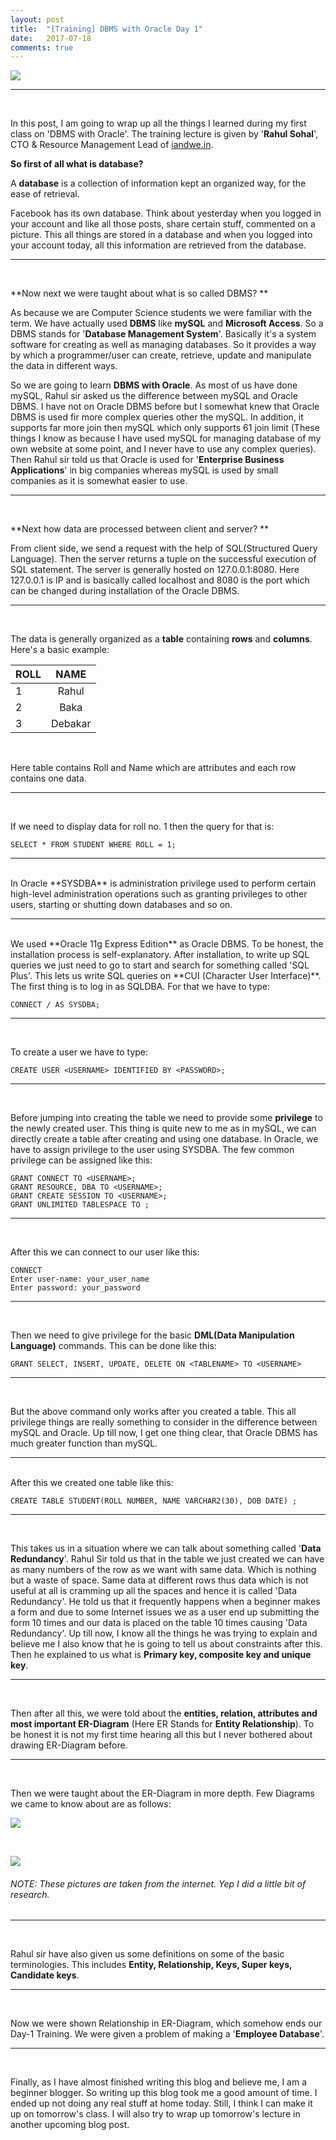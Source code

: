 ```yaml
---
layout: post
title:  "[Training] DBMS with Oracle Day 1"
date:   2017-07-18
comments: true
---
```



![](http://i.imgur.com/bDVJGg3.png)

<hr><br />

In this post, I am going to wrap up all the things I learned during my first class on 'DBMS with Oracle'. The training lecture is given by '**Rahul Sohal**', CTO & Resource Management Lead of [iandwe.in](https://secure.iandwe.in/). 



 **So first of all what is database?**  

A **database** is a collection of information kept an organized way, for the ease of retrieval. 

Facebook has its own database. Think about yesterday when you logged in your account and like all those posts, share certain stuff, commented on a picture. This all things are stored in a database and when you logged into your account today, all this information are retrieved from the database. 

<hr><br />

 **Now next we were taught about what is so called DBMS? ** 

As because we are Computer Science students we were familiar with the term. We have actually used **DBMS** like **mySQL** and **Microsoft Access**. So a DBMS stands for '**Database Management System**'. Basically it's a system software for creating as well as managing databases. So it provides a way by which a programmer/user can create, retrieve, update and manipulate the data in different ways. 

So we are going to learn **DBMS with Oracle**. As most of us have done mySQL, Rahul sir asked us the difference between mySQL and Oracle DBMS. I have not on Oracle DBMS before but I somewhat knew that Oracle DBMS is used fir more complex queries other the mySQL. In addition, it supports far more join then mySQL which only supports 61 join limit (These things I know as because I have used mySQL for managing database of my own website at some point, and I never have to use any complex queries). Then Rahul sir told us that Oracle is used for '**Enterprise Business Applications**' in big companies whereas mySQL is used by small companies as it is somewhat easier to use. 

<hr><br />

 **Next how data are processed between client and server? ** 

From client side, we send a request with the help of SQL(Structured Query Language). Then the server returns a tuple on the successful execution of SQL statement. The server is generally hosted on 127.0.0.1:8080. Here 127.0.0.1 is IP and is basically called localhost and 8080 is the port which can be changed during installation of the Oracle DBMS. 

<hr><br />

The data is generally organized as a **table** containing **rows** and **columns**. Here's a basic example:

| ROLL | NAME | 
| ------------- |:-------------:| 
| 1 | Rahul | 
| 2 | Baka | 
| 3 | Debakar | 

<br />

Here table contains Roll and Name which are attributes and each row contains one data. 
<hr><br />

If we need to display data for roll no. 1 then the query for that is:

```
SELECT * FROM STUDENT WHERE ROLL = 1;
```

<hr><br />
In Oracle  **SYSDBA** is administration privilege used to perform certain high-level administration operations such as granting privileges to other users, starting or shutting down databases and so on. 
<hr><br />
We used **Oracle 11g Express Edition** as Oracle DBMS. To be honest, the installation process is self-explanatory. After installation, to write up SQL queries we just need to go to start and search for something called 'SQL Plus'. This lets us write SQL queries on **CUI (Character User Interface)**. The first thing is to log in as SQLDBA. For that we have to type:



```
CONNECT / AS SYSDBA;
```

<hr><br />

To create a user we have to type:

```
CREATE USER <USERNAME> IDENTIFIED BY <PASSWORD>;
```

<hr><br />

Before jumping into creating the table we need to provide some **privilege** to the newly created user. This thing is quite new to me as in mySQL, we can directly create a table after creating and using one database. In Oracle, we have to assign privilege to the user using SYSDBA. The few common privilege can be assigned like this:



```
GRANT CONNECT TO <USERNAME>;
GRANT RESOURCE, DBA TO <USERNAME>;
GRANT CREATE SESSION TO <USERNAME>;
GRANT UNLIMITED TABLESPACE TO ;
```

<hr><br />

After this we can connect to our user like this:

```
CONNECT
Enter user-name: your_user_name 
Enter password: your_password
```

<hr><br />

Then we need to give privilege for the basic **DML(Data Manipulation Language)** commands. This can be done like this:

```
GRANT SELECT, INSERT, UPDATE, DELETE ON <TABLENAME> TO <USERNAME>
```

<hr><br />

But the above command only works after you created a table. This all privilege things are really something to consider in the difference between mySQL and Oracle. Up till now, I get one thing clear, that Oracle DBMS has much greater function than mySQL. 

<hr><br />
After this we created one table like this:

```
CREATE TABLE STUDENT(ROLL NUMBER, NAME VARCHAR2(30), DOB DATE) ;
```

<hr><br />

This takes us in a situation where we can talk about something called '**Data Redundancy**'. Rahul Sir told us that in the table we just created we can have as many numbers of the row as we want with same data. Which is nothing but a waste of space. Same data at different rows thus data which is not useful at all is cramming up all the spaces and hence it is called 'Data Redundancy'. He told us that it frequently happens when a beginner makes a form and due to some Internet issues we as a user end up submitting the form 10 times and our data is placed on the table 10 times causing 'Data Redundancy'. Up till now, I know all the things he was trying to explain and believe me I also know that he is going to tell us about constraints after this. Then he explained to us what is **Primary key, composite key and unique key**. 

<hr><br />

Then after all this, we were told about the **entities, relation, attributes and most important ER-Diagram** (Here ER Stands for **Entity Relationship**). To be honest it is not my first time hearing all this but I never bothered about drawing ER-Diagram before. 

<hr><br />

Then we were taught about the ER-Diagram in more depth. Few Diagrams we came to know about are as follows:

![](http://static3.creately.com/blog/wp-content/uploads/2012/03/ER-Diagram-Elements.jpeg)

<br />

![](https://image.slidesharecdn.com/topic-0304-131211014219-phpapp01/95/topic-03-04-entity-relationship-modelling-32-638.jpg?cb=1415320739)
###### NOTE: These pictures are taken from the internet. Yep I did a little bit of research. 
<hr><br />

Rahul sir have also given us some definitions on some of the basic terminologies. This includes **Entity, Relationship, Keys, Super keys, Candidate keys**. 

<hr><br />

Now we were shown Relationship in ER-Diagram, which somehow ends our Day-1 Training. We were given a problem of making a '**Employee Database**'. 
<hr><br />

Finally, as I have almost finished writing this blog and believe me, I am a beginner blogger. So writing up this blog took me a good amount of time. I ended up not doing any real stuff at home today. Still, I think I can make it up on tomorrow's class. I will also try to wrap up tomorrow's lecture in another upcoming blog post.